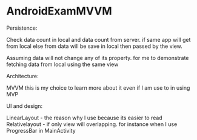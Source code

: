 # AndroidExamMVVM

Persistence:

Check data count in local and data count from server.
if same app will get from local else from data will be save in local then passed by the view.

Assuming data will not change any of its property.
for me to demonstrate fetching data from local using the same view


Architecture:

MVVM this is my choice to learn more about it even if I am use to in using MVP

UI and design:

LinearLayout - the reason why I use because its easier to read
Relativelayout - if only view will overlapping. for instance when I use ProgressBar in MainActivity



